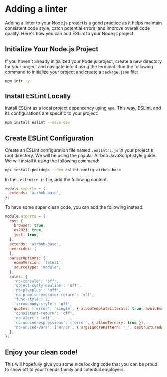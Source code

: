 # Adding a linter

Adding a linter to your Node.js project is a good practice as it helps maintain consistent code style, catch potential errors, and improve overall code quality. Here's how you can add ESLint to your Node.js project.

## Initialize Your Node.js Project

If you haven't already initialized your Node.js project, create a new directory for your project and navigate into it using the terminal. Run the following command to initialize your project and create a `package.json` file:

```bash
npm init -y
```
## Install ESLint Locally

Install ESLint as a local project dependency using `npm`. This way, ESLint, and its configurations are specific to your project:

```bash
npm install eslint --save-dev
```

## Create ESLint Configuration

Create an ESLint configuration file named `.eslintrc.js` in your project's root directory. We will be using the popular Airbnb JavaScript style guide. We will install it using the following command: 

```bash
npx install-peerdeps --dev eslint-config-airbnb-base
```

In the `.eslintrc.js` file, add the following content. 

```js
module.exports = {
  extends: 'airbnb-base',
};
```

To have some super clean code, you can add the following instead: 

```js
module.exports = {
  env: {
    browser: true,
    es2021: true,
    jest: true,
  },
  extends: 'airbnb-base',
  overrides: [
  ],
  parserOptions: {
    ecmaVersion: 'latest',
    sourceType: 'module',
  },
  rules: {
    'no-console': 'off',
    'object-curly-newline': 'off',
    'no-plusplus': 'off',
    'no-promise-executor-return': 'off',
    'func-style': 2,
    'arrow-body-style': 'off',
    quotes: ['error', 'single', { allowTemplateLiterals: true, avoidEscape: true }],
    'consistent-return': 'off',
    'no-alert': 'off',
    'no-unused-expressions': ['error', { allowTernary: true }],
    'no-unused-vars': ['error', { argsIgnorePattern: '_', destructuredArrayIgnorePattern: '^_' }],
  },
};

```
## Enjoy your clean code!

This will hopefully give you some nice looking code that you can be proud to show off to your friends family and potential employers. 
